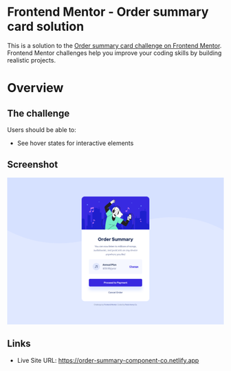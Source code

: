 # Frontend Mentor - Order summary card solution

This is a solution to the [Order summary card challenge on Frontend Mentor](https://www.frontendmentor.io/challenges/order-summary-component-QlPmajDUj). Frontend Mentor challenges help you improve your coding skills by building realistic projects.

# Overview

## The challenge

Users should be able to:

- See hover states for interactive elements

## Screenshot

![](./assets/images/order-summary-component-co.netlify.app_.png)

## Links

- Live Site URL: https://order-summary-component-co.netlify.app
